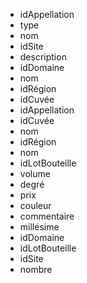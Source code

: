 - idAppellation
- type
- nom
- idSite
- description
- idDomaine
- nom
- idRégion
- idCuvée
- idAppellation
- idCuvée
- nom
- idRégion
- nom
- idLotBouteille
- volume
- degré
- prix
- couleur
- commentaire
- millésime
- idDomaine
- idLotBouteille
- idSite
- nombre